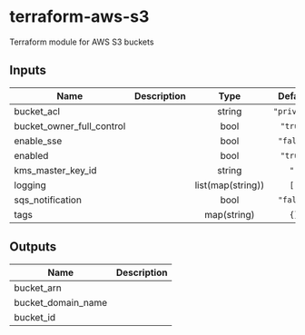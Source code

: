 # terraform-aws-s3

Terraform module for AWS S3 buckets

<!-- BEGINNING OF PRE-COMMIT-TERRAFORM DOCS HOOK -->
## Inputs

| Name | Description | Type | Default | Required |
|------|-------------|:----:|:-----:|:-----:|
| bucket\_acl |  | string | `"private"` | no |
| bucket\_owner\_full\_control |  | bool | `"true"` | no |
| enable\_sse |  | bool | `"false"` | no |
| enabled |  | bool | `"true"` | no |
| kms\_master\_key\_id |  | string | `""` | no |
| logging |  | list(map(string)) | `[]` | no |
| sqs\_notification |  | bool | `"false"` | no |
| tags |  | map(string) | `{}` | no |

## Outputs

| Name | Description |
|------|-------------|
| bucket\_arn |  |
| bucket\_domain\_name |  |
| bucket\_id |  |

<!-- END OF PRE-COMMIT-TERRAFORM DOCS HOOK -->
